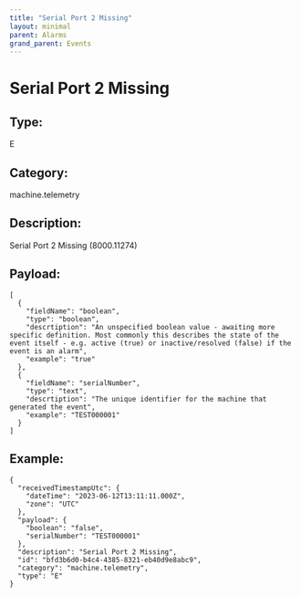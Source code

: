 ```yaml
---
title: "Serial Port 2 Missing"
layout: minimal
parent: Alarms
grand_parent: Events
---
```


# Serial Port 2 Missing

## Type:

E

## Category:

machine.telemetry

## Description: 

Serial Port 2 Missing (8000.11274)

## Payload:

```
[
  {
    "fieldName": "boolean",
    "type": "boolean",
    "descrtiption": "An unspecified boolean value - awaiting more specific definition. Most commonly this describes the state of the event itself - e.g. active (true) or inactive/resolved (false) if the event is an alarm",
    "example": "true"
  },
  {
    "fieldName": "serialNumber",
    "type": "text",
    "descrtiption": "The unique identifier for the machine that generated the event",
    "example": "TEST000001"
  }
]
```

## Example:

```
{
  "receivedTimestampUtc": {
    "dateTime": "2023-06-12T13:11:11.000Z",
    "zone": "UTC"
  },
  "payload": {
    "boolean": "false",
    "serialNumber": "TEST000001"
  },
  "description": "Serial Port 2 Missing",
  "id": "bfd3b6d0-b4c4-4385-8321-eb40d9e8abc9",
  "category": "machine.telemetry",
  "type": "E"
}
```
